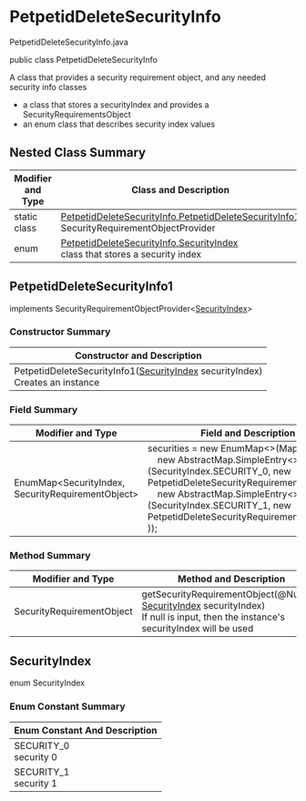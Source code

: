# PetpetidDeleteSecurityInfo
PetpetidDeleteSecurityInfo.java

public class PetpetidDeleteSecurityInfo

A class that provides a security requirement object, and any needed security info classes
- a class that stores a securityIndex and provides a SecurityRequirementsObject
- an enum class that describes security index values

## Nested Class Summary
| Modifier and Type | Class and Description |
| ----------------- | --------------------- |
| static class | [PetpetidDeleteSecurityInfo.PetpetidDeleteSecurityInfo1](#petpetiddeletesecurityinfo1)<br>SecurityRequirementObjectProvider
| enum | [PetpetidDeleteSecurityInfo.SecurityIndex](#securityindex)<br>class that stores a security index |

## PetpetidDeleteSecurityInfo1
implements SecurityRequirementObjectProvider<[SecurityIndex](#securityindex)>

### Constructor Summary
| Constructor and Description |
| --------------------------- |
| PetpetidDeleteSecurityInfo1([SecurityIndex](#securityindex) securityIndex)<br>Creates an instance |

### Field Summary
| Modifier and Type | Field and Description |
| ----------------- | --------------------- |
| EnumMap<SecurityIndex, SecurityRequirementObject> | securities = new EnumMap<>(Map.ofEntries(<br>&nbsp;&nbsp;&nbsp;&nbsp;new AbstractMap.SimpleEntry<>(SecurityIndex.SECURITY_0, new PetpetidDeleteSecurityRequirementObject0()),<br>&nbsp;&nbsp;&nbsp;&nbsp;new AbstractMap.SimpleEntry<>(SecurityIndex.SECURITY_1, new PetpetidDeleteSecurityRequirementObject1())<br>)); |

### Method Summary
| Modifier and Type | Method and Description |
| ----------------- | ---------------------- |
| SecurityRequirementObject | getSecurityRequirementObject(@Nullable [SecurityIndex](#securityindex) securityIndex)<br>If null is input, then the instance's securityIndex will be used |

## SecurityIndex
enum SecurityIndex<br>

### Enum Constant Summary
| Enum Constant And Description |
| ----------------------------- |
| SECURITY_0<br>security 0 |
| SECURITY_1<br>security 1 |
